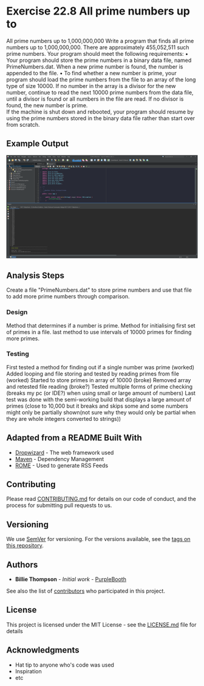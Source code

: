 # Exercise 22.8 All prime numbers up to

All prime numbers up to 1,000,000,000 Write a program that finds all prime numbers up to 1,000,000,000.
There are approximately 455,052,511 such prime numbers. Your program should meet the following requirements: • Your program should store the prime numbers in a binary data file, named PrimeNumbers.dat. 
When a new prime number is found, the number is appended to the file. • To find whether a new number is prime, your program should load the prime numbers from the file to an array of the long type of size 10000.
If no number in the array is a divisor for the new number, continue to read the next 10000 prime numbers from the data file, until a divisor is found or all numbers in the file are read. If no divisor is found, the new number is prime.  
If the machine is shut down and rebooted, your program should resume by using the prime numbers stored in the binary data file rather than start over from scratch.

## Example Output

![Sample Output](README.jpg)

## Analysis Steps

Create a file "PrimeNumbers.dat" to store prime numbers and use that file to add more prime numbers through comparison.

### Design

Method that determines if a number is prime. Method for initialising first set of primes in a file. last method to use intervals of 10000 primes for finding more primes.

### Testing

First tested a method for finding out if a single number was prime (worked)
Added looping and file storing and tested by reading primes from file (worked)
Started to store primes in array of 10000 (broke)
Removed array and retested file reading (broke?)
Tested multiple forms of prime checking (breaks my pc (or IDE?) when using small or large amount of numbers)
Last test was done with the semi-working build that displays a large amount of primes (close to 10,000 but it breaks and skips some and some numbers might only be partially shown(not sure why they would only be partial when they are whole integers converted to strings))

## Adapted from a README Built With

* [Dropwizard](http://www.dropwizard.io/1.0.2/docs/) - The web framework used
* [Maven](https://maven.apache.org/) - Dependency Management
* [ROME](https://rometools.github.io/rome/) - Used to generate RSS Feeds

## Contributing

Please read [CONTRIBUTING.md](https://gist.github.com/PurpleBooth/b24679402957c63ec426) for details on our code of conduct, and the process for submitting pull requests to us.

## Versioning

We use [SemVer](http://semver.org/) for versioning. For the versions available, see the [tags on this repository](https://github.com/your/project/tags). 

## Authors

* **Billie Thompson** - *Initial work* - [PurpleBooth](https://github.com/PurpleBooth)

See also the list of [contributors](https://github.com/your/project/contributors) who participated in this project.

## License

This project is licensed under the MIT License - see the [LICENSE.md](LICENSE.md) file for details

## Acknowledgments

* Hat tip to anyone who's code was used
* Inspiration
* etc
